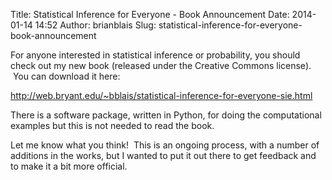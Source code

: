 Title: Statistical Inference for Everyone - Book Announcement
Date: 2014-01-14 14:52
Author: brianblais
Slug: statistical-inference-for-everyone-book-announcement

For anyone interested in statistical inference or probability, you
should check out my new book (released under the Creative Commons
license).  You can download it here:

<http://web.bryant.edu/~bblais/statistical-inference-for-everyone-sie.html>

There is a software package, written in Python, for doing the
computational examples but this is not needed to read the book.

Let me know what you think!  This is an ongoing process, with a number
of additions in the works, but I wanted to put it out there to get
feedback and to make it a bit more official.
